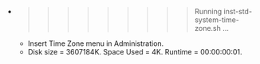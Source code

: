 * >>>>>>>>> Running inst-std-system-time-zone.sh ...
  * Insert Time Zone menu in Administration.
  * Disk size = 3607184K. Space Used = 4K. Runtime = 00:00:00:01.
